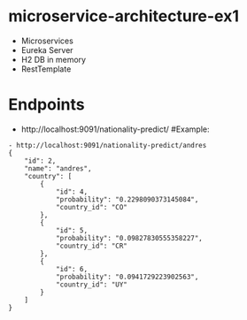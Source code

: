 # microservice-architecture-ex1
- Microservices
- Eureka Server
- H2 DB in memory
- RestTemplate

# Endpoints
- http://localhost:9091/nationality-predict/<name>
#Example: 
```
- http://localhost:9091/nationality-predict/andres
{
    "id": 2,
    "name": "andres",
    "country": [
        {
            "id": 4,
            "probability": "0.2298090373145084",
            "country_id": "CO"
        },
        {
            "id": 5,
            "probability": "0.09827830555358227",
            "country_id": "CR"
        },
        {
            "id": 6,
            "probability": "0.0941729223902563",
            "country_id": "UY"
        }
    ]
}
```
